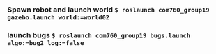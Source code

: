 ### Spawn robot and launch world `$ roslaunch com760_group19 gazebo.launch world:=world02`
### launch bugs `$ roslaunch com760_group19 bugs.launch algo:=bug2 log:=false`
